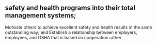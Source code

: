 ## safety and health programs into their total management systems;

Motivate others to achieve excellent safety and health results in the same outstanding way; and Establish a relationship between employers, employees, and OSHA that is based on cooperation rather